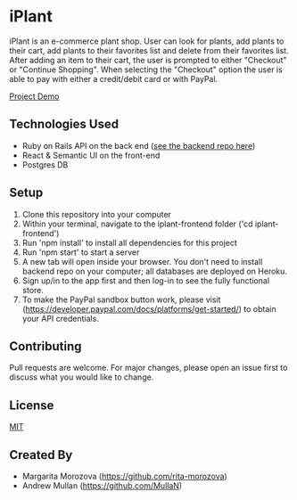 # iPlant
iPlant is an e-commerce plant shop.  User can look for plants, add plants to their cart, add plants to their favorites list and delete from their favorites list. After adding an item to their cart, the user is prompted to either "Checkout" or "Continue Shopping". When selecting the "Checkout" option the user is able to pay with either a credit/debit card or with PayPal.   

[Project Demo]( https://youtu.be/gJ6-OvyNNwE )

## Technologies Used
* Ruby on Rails API on the back end ([see the backend repo here](https://github.com/MullaN/iplant-backend))
* React & Semantic UI on the front-end
* Postgres DB

## Setup
1. Clone this repository into your computer
2. Within your terminal, navigate to the iplant-frontend folder ('cd iplant-frontend')
3. Run 'npm install' to install all dependencies for this project
4. Run 'npm start' to start a server
5. A new tab will open inside your browser. You don't need to install backend repo on your computer;
all databases are deployed on Heroku.
6. Sign up/in to the app first and then log-in to see the fully functional store.
7. To make the PayPal sandbox button work, please visit (https://developer.paypal.com/docs/platforms/get-started/) to obtain your API credentials.  


## Contributing
Pull requests are welcome. For major changes, please open an issue first to discuss what you would like to change.

## License
[MIT](https://choosealicense.com/licenses/mit/) 

## Created By
* Margarita Morozova (https://github.com/rita-morozova)
* Andrew Mullan (https://github.com/MullaN)
